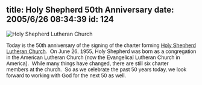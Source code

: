 title: Holy Shepherd 50th Anniversary
date: 2005/6/26 08:34:39
id: 124
---
![Holy Shepherd Lutheran Church](/links/shepherd.gif) <font face="Arial">

<font face="Arial">Today is the 50th anniversary of the signing of the charter forming [Holy Shepherd Lutheran Church](http://www.holyshepherd.net/).  On June 26, 1955, Holy Shepherd was born as a congregation in the American Lutheran Church (now the Evangelical Lutheran Church in America).  While many things have changed, there are still six charter members at the church.  So as we celebrate the past 50 years today, we look forward to working with God for the next 50 as well.</font>

</font>